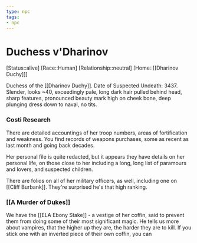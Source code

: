 ```yaml
---
type: npc
tags: 
- npc
---
```


# Duchess v'Dharinov
[Status::alive]
[Race::Human]
[Relationship::neutral]
[Home::[[Dharinov Duchy]]]

Duchess of the [[Dharinov Duchy]]. Date of Suspected Undeath: 3437.
Slender, looks ~40, exceedingly pale, long dark hair pulled behind head, sharp features, pronounced beauty mark high on cheek bone, deep plunging dress down to naval, no tits.

### Costi Research

There are detailed accountings of her troop numbers, areas of fortification and weakness. You find records of weapons purchases, some as recent as last month and going back decades. 

Her personal file is quite redacted, but it appears they have details on her personal life, on those close to her including a long, long list of paramours and lovers, and suspected children. 

There are folios on all of her military officers, as well, including one on [[Cliff Burbank]]. They're surprised he's that high ranking. 

### [[A Murder of Dukes]]
We have the [[ELA Ebony Stake]] - a vestige of her coffin, said to prevent them from doing some of their most significant magic. He tells us more about vampires, that the higher up they are, the harder they are to kill. If you stick one with an inverted piece of their own coffin, you can 
